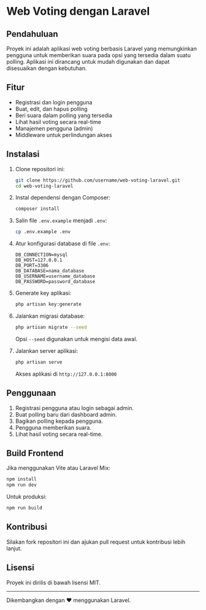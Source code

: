 # Web Voting dengan Laravel

## Pendahuluan
Proyek ini adalah aplikasi web voting berbasis Laravel yang memungkinkan pengguna untuk memberikan suara pada opsi yang tersedia dalam suatu polling. Aplikasi ini dirancang untuk mudah digunakan dan dapat disesuaikan dengan kebutuhan.

## Fitur
- Registrasi dan login pengguna
- Buat, edit, dan hapus polling
- Beri suara dalam polling yang tersedia
- Lihat hasil voting secara real-time
- Manajemen pengguna (admin)
- Middleware untuk perlindungan akses

## Instalasi
1. Clone repositori ini:
   ```sh
   git clone https://github.com/username/web-voting-laravel.git
   cd web-voting-laravel
   ```

2. Instal dependensi dengan Composer:
   ```sh
   composer install
   ```

3. Salin file `.env.example` menjadi `.env`:
   ```sh
   cp .env.example .env
   ```

4. Atur konfigurasi database di file `.env`:
   ```env
   DB_CONNECTION=mysql
   DB_HOST=127.0.0.1
   DB_PORT=3306
   DB_DATABASE=nama_database
   DB_USERNAME=username_database
   DB_PASSWORD=password_database
   ```

5. Generate key aplikasi:
   ```sh
   php artisan key:generate
   ```

6. Jalankan migrasi database:
   ```sh
   php artisan migrate --seed
   ```
   Opsi `--seed` digunakan untuk mengisi data awal.

7. Jalankan server aplikasi:
   ```sh
   php artisan serve
   ```
   Akses aplikasi di `http://127.0.0.1:8000`

## Penggunaan
1. Registrasi pengguna atau login sebagai admin.
2. Buat polling baru dari dashboard admin.
3. Bagikan polling kepada pengguna.
4. Pengguna memberikan suara.
5. Lihat hasil voting secara real-time.

## Build Frontend
Jika menggunakan Vite atau Laravel Mix:
```sh
npm install
npm run dev
```
Untuk produksi:
```sh
npm run build
```

## Kontribusi
Silakan fork repositori ini dan ajukan pull request untuk kontribusi lebih lanjut.

## Lisensi
Proyek ini dirilis di bawah lisensi MIT.

---
Dikembangkan dengan ❤️ menggunakan Laravel.

